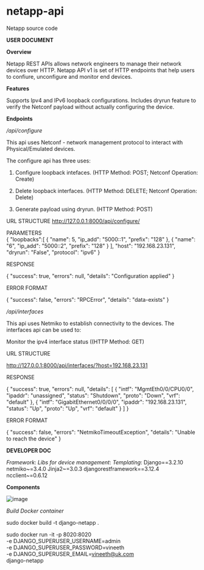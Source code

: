 # netapp-api
Netapp source code

**USER DOCUMENT**

**Overview**

Netapp REST APIs allows network engineers to manage their network devices over HTTP. Netapp API v1 is set of HTTP endpoints that help
users to confiure, unconfigure and monitor end devices. 

**Features**

Supports Ipv4 and IPv6 loopback configurations.
Includes dryrun feature to verify the Netconf payload without actually configuring the device.

**Endpoints**

*/api/configure*

This api uses Netconf - network management protocol to interact with Physical/Emulated devices.

The configure api has three uses:

1. Configure loopback intefaces. (HTTP Method: POST; Netconf Operation: Create)

2. Delete loopback interfaces. (HTTP Method: DELETE; Netconf Operation: Delete)

3. Generate payload using dryrun. (HTTP Method: POST)

URL STRUCTURE
http://127.0.0.1:8000/api/configure/

PARAMETERS                                              
{
    "loopbacks":[
        {
            "name": 5,
            "ip_add": "5000::1",
            "prefix": "128"
        },
        {
            "name": "6",
            "ip_add": "5000::2",
            "prefix": "128"
        }
    ],
    "host": "192.168.23.131",
    "dryrun": "False",
    "protocol": "ipv6"
}

RESPONSE

{
    "success": true,
    "errors": null,
    "details": "Configuration applied"
}

ERROR FORMAT

 { 
    "success": false,
    "errors": "RPCError",
    "details": "data-exists"
}

*/api/interfaces*

This api uses Netmiko to establish connectivity to the devices. 
The interfaces api can be used to:

Monitor the ipv4 interface status ((HTTP Method: GET)

URL STRUCTURE

http://127.0.0.1:8000/api/interfaces/?host=192.168.23.131

RESPONSE

{
    "success": true,
    "errors": null,
    "details": [
        {
            "intf": "MgmtEth0/0/CPU0/0",
            "ipaddr": "unassigned",
            "status": "Shutdown",
            "proto": "Down",
            "vrf": "default"
        },
        {
            "intf": "GigabitEthernet0/0/0/0",
            "ipaddr": "192.168.23.131",
            "status": "Up",
            "proto": "Up",
            "vrf": "default"
        }
    ]
}

ERROR FORMAT

{
    "success": false,
    "errors": "NetmikoTimeoutException",
    "details": "Unable to reach the device"
}


**DEVELOPER DOC**

_Framework_:                        _Libs for device management_:       _Templating_:
Django==3.2.10                      netmiko~=3.4.0                        Jinja2~=3.0.3
djangorestframework==3.12.4         ncclient~=0.6.12

**Components**

![image](https://user-images.githubusercontent.com/81028720/145894536-e5c407e0-c0da-4165-b413-97ad62aff40c.png)



*Build Docker container*

sudo docker build -t django-netapp .

sudo docker run -it -p 8020:8020 \
     -e DJANGO_SUPERUSER_USERNAME=admin \
     -e DJANGO_SUPERUSER_PASSWORD=vineeth \
     -e DJANGO_SUPERUSER_EMAIL=vineeth@uk.com \
     django-netapp











  
